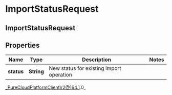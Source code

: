 # ImportStatusRequest

## ImportStatusRequest

## Properties

|Name | Type | Description | Notes|
|------------ | ------------- | ------------- | -------------|
| **status** | **String** | New status for existing import operation | |



_PureCloudPlatformClientV2@164.1.0_
